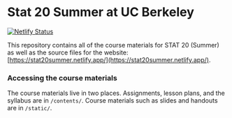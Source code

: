 # Stat 20 Summer at UC Berkeley

[![Netlify Status](https://api.netlify.com/api/v1/badges/314207ed-87a7-43eb-a3bf-8af22ce2eb80/deploy-status)](https://app.netlify.com/sites/hugo-apero-docs/deploys)

This repository contains all of the course materials for STAT 20 (Summer) as well as the source files for the website: [https://stat20summer.netlify.app/](https://stat20summer.netlify.app/).

### Accessing the course materials

The course materials live in two places. Assignments, lesson plans, and the syllabus are in `/contents/`. Course materials such as slides and handouts are in `/static/`.
